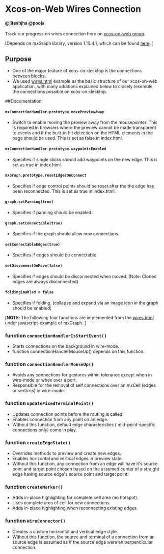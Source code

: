 # Xcos-on-Web Wires Connection
#### @jiteshjha @pooja

Track our progress on wires connection here on [xcos-on-web group](https://groups.google.com/forum/#!searchin/xcos-on-web/authorname$3A$20Jitesh$20Jha).

[Depends on mxGraph library, version  1.10.4.1, which can be found [here](https://github.com/rmoriz/mxgraph). ]

## Purpose 

 - One of the major feature of xcos-on-desktop is the connections between blocks.
 - We used [wires.html](https://github.com/rmoriz/mxgraph/blob/master/javascript/examples/wires.html) example as the basic structure of our xcos-on-web application, with many additions explained below to closely resemble the connections possible on xcos-on-desktop.
 
##Documentation
 
#### `mxConnectionHandler.prototype.movePreviewAway`

 - Switch to enable moving the preview away from the mousepointer.  This is required in browsers where the preview cannot be made transparent to events and if the built-in hit detection on the HTML elements in the page should be used. This is set as false in index.html.

#### `mxConnectionHandler.prototype.waypointsEnabled`

 - Specifies if single clicks should add waypoints on the new edge. This is set as true in index.html.

#### `mxGraph.prototype.resetEdgesOnConnect`

 - Specifies if edge control points should be reset after the the edge has been reconnected. This is set as true in index.html.

#### `graph.setPanning(true)`

 - Specifies if panning should be enabled.

#### `graph.setConnectable(true)`

 - Specifies if the graph should allow new connections.

#### `setConnectableEdges(true)`

 - Specifies if edges should be connectable.

#### `setDisconnectOnMove(false)`

 - Specifies if edges should be disconnected when moved.  (Note: Cloned edges are always disconnected)

#### `foldingEnabled = false`

 - Specifies if folding. (collapse and expand via an image icon in the graph should be enabled)

[**NOTE**: The following four functions are implemented from the [wires.html](https://github.com/rmoriz/mxgraph/blob/master/javascript/examples/wires.html) under javascript-example of [mxGraph](https://github.com/rmoriz/mxgraph). ]

### function `connectionHandlerIsStartEvent()`

 -  Starts connections on the background in wire-mode.
 -  function connectionHandlerMouseUp() depends on this function.

### function `connectionHandlerMouseUp()`

 - Avoids any connections for gestures within tolerance except when in wire-mode or when over a port.
 - Responsible for the removal of self connections over an mxCell (edges or vertices) in wire-mode.

### function `updateFixedTerminalPoint()`

 - Updates connection points before the routing is called.
 - Enables connection from any point on an edge.
 - Without this function, default edge characteristics ( mid-point-specific connections only) come in play.

### function `createEdgeState()`

 - Overrides methods to preview and create new edges.
 - Enables horizontal and vertical edges in preview state.
 - Without this function, any connection from an edge will have it's source point and target point chosen based on the assumed center of a straight edge having source edge's source point and target point.

### function `createMarker()`

 - Adds in-place highlighting for complete cell area (no hotspot).
 - Uses complete area of cell for new connections.
 - Adds in-place highlighting when reconnecting existing edges.

### function `WireConnector()`

 - Creates a custom horizontal and vertical edge style.
 - Without this function, the source and terminal of a connection from an source edge is assumed as if the source edge were an perpendicular connection.



